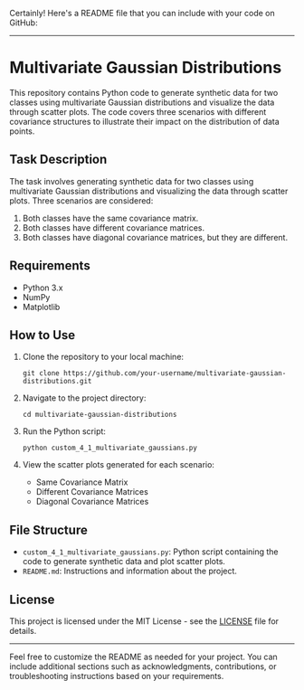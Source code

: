 Certainly! Here's a README file that you can include with your code on GitHub:

---

# Multivariate Gaussian Distributions

This repository contains Python code to generate synthetic data for two classes using multivariate Gaussian distributions and visualize the data through scatter plots. The code covers three scenarios with different covariance structures to illustrate their impact on the distribution of data points.

## Task Description
The task involves generating synthetic data for two classes using multivariate Gaussian distributions and visualizing the data through scatter plots. Three scenarios are considered:
1. Both classes have the same covariance matrix.
2. Both classes have different covariance matrices.
3. Both classes have diagonal covariance matrices, but they are different.

## Requirements
- Python 3.x
- NumPy
- Matplotlib

## How to Use
1. Clone the repository to your local machine:

    ```
    git clone https://github.com/your-username/multivariate-gaussian-distributions.git
    ```

2. Navigate to the project directory:

    ```
    cd multivariate-gaussian-distributions
    ```

3. Run the Python script:

    ```
    python custom_4_1_multivariate_gaussians.py
    ```

4. View the scatter plots generated for each scenario:
   - Same Covariance Matrix
   - Different Covariance Matrices
   - Diagonal Covariance Matrices

## File Structure
- `custom_4_1_multivariate_gaussians.py`: Python script containing the code to generate synthetic data and plot scatter plots.
- `README.md`: Instructions and information about the project.

## License
This project is licensed under the MIT License - see the [LICENSE](LICENSE) file for details.

---

Feel free to customize the README as needed for your project. You can include additional sections such as acknowledgments, contributions, or troubleshooting instructions based on your requirements.
